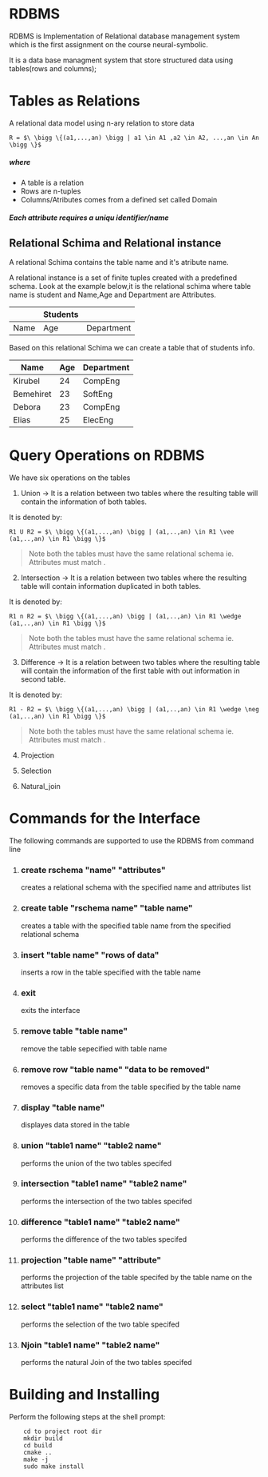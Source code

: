 RDBMS
=========

RDBMS is Implementation of Relational database management system which is the first assignment on the course neural-symbolic.

It is a data base managment system that store structured data using tables(rows and columns);

  

Tables as Relations
========================

A relational data model using n-ary relation to store data

    R = $\ \bigg \{(a1,...,an) \bigg | a1 \in A1 ,a2 \in A2, ...,an \in An \bigg \}$
##### where 
 

 - A table is a relation
 - Rows are n-tuples
 - Columns/Atributes comes from a defined set called Domain

##### Each attribute requires a uniqu identifier/name

  

## Relational Schima and Relational instance
A relational Schima contains the table name and it's atribute name.

A relational instance is a set of finite tuples created with a predefined schema.
Look at the example below,it is the relational schima where table name is student and Name,Age and Department are Attributes.

  

|     | Students |  |
----------|-------|------
|Name |Age |Department |

Based on this relational Schima we can create a table that of students info.

  

Name | Age |Department
-------|------|--------
| Kirubel |24 |CompEng |
| Bemehiret |23 |SoftEng |
| Debora |23 |CompEng |
| Elias |25 |ElecEng |

  

Query Operations on RDBMS
==============================
We have six operations on the tables

1. Union -> It is a relation between two tables where the resulting table will contain the information of both tables.

It is denoted by:

    R1 U R2 = $\ \bigg \{(a1,...,an) \bigg | (a1,..,an) \in R1 \vee (a1,..,an) \in R1 \bigg \}$

> Note both the tables must have the same relational schema ie. Attributes must match .

  

2. Intersection -> It is a relation between two tables where the resulting table will contain information duplicated in both tables.

It is denoted by:


    R1 n R2 = $\ \bigg \{(a1,...,an) \bigg | (a1,..,an) \in R1 \wedge (a1,..,an) \in R1 \bigg \}$

  

>Note both the tables must have the same relational schema ie. Attributes must match .

  

3. Difference -> It is a relation between two tables where the resulting table will contain the information of the first table with out information in second table.

It is denoted by:

    R1 - R2 = $\ \bigg \{(a1,...,an) \bigg | (a1,..,an) \in R1 \wedge \neg (a1,..,an) \in R1 \bigg \}$

>Note both the tables must have the same relational schema ie. Attributes must match .

  

4. Projection

5. Selection

6. Natural_join



Commands for the Interface
============================

The following commands are supported to use the RDBMS from command line

1. ### create rschema "name" "attributes" 
    creates a relational schema with the specified name and attributes list
2. ### create table "rschema name" "table name"
    creates a table with the specified table name from the specified relational schema
3. ### insert "table name" "rows of data"
    inserts a row in the table specified with the table name
4. ### exit 
    exits the interface
5. ### remove table "table name"
    remove the table sepecified with table name
6. ### remove row "table name" "data to be removed"
    removes a specific data from the table specified by the table name
7. ### display "table name"
    displayes data stored in the table 
8. ### union "table1 name" "table2 name"
    performs the union of the two tables specifed
9. ### intersection "table1 name" "table2 name"
    performs the intersection of the two tables specifed
10. ### difference "table1 name" "table2 name"
    performs the difference of the two tables specifed
11. ### projection "table name" "attribute"
    performs the projection of the table specifed by the table name on the attributes list
12. ### select "table1 name" "table2 name"
    performs the selection of the two table specifed
13. ### Njoin "table1 name" "table2 name"
    performs the natural Join of the two tables specifed                                  

Building and Installing
=======================	

Perform the following steps at the shell prompt:
```
    cd to project root dir
    mkdir build
    cd build
    cmake ..
    make -j
    sudo make install
```
